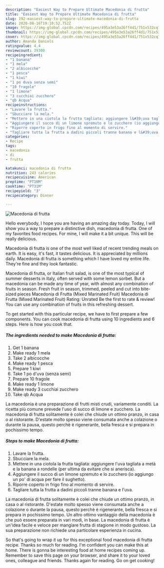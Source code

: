 ```yaml
---
description: "Easiest Way to Prepare Ultimate Macedonia di frutta"
title: "Easiest Way to Prepare Ultimate Macedonia di frutta"
slug: 192-easiest-way-to-prepare-ultimate-macedonia-di-frutta
date: 2020-08-16T19:10:52.752Z
image: https://img-global.cpcdn.com/recipes/495a3e53a26ff4d1/751x532cq70/macedonia-di-frutta-recipe-main-photo.jpg
thumbnail: https://img-global.cpcdn.com/recipes/495a3e53a26ff4d1/751x532cq70/macedonia-di-frutta-recipe-main-photo.jpg
cover: https://img-global.cpcdn.com/recipes/495a3e53a26ff4d1/751x532cq70/macedonia-di-frutta-recipe-main-photo.jpg
author: Amanda Daniels
ratingvalue: 4.4
reviewcount: 39300
recipeingredient:
- "1 banana"
- "1 mela"
- "2 albicocche"
- "1 pesca"
- "1 kiwi"
- "1 po duva senza semi"
- "10 fragole"
- "1 limone"
- "3 cucchiai zucchero"
- "qb Acqua"
recipeinstructions:
- "Lavare la frutta."
- "Sbucciare la mela."
- "Mettere in una ciotola la frutta tagliata: aggiungere l&#39;uva tagliata a metà e la banana a rondelle (per ultima da evitare che si anerisca)."
- "Aggiungere il succo di un limone spremuto e lo zucchero (io aggiungo un po&#39; di acqua per fare il sughetto)."
- "Riporre coperto in frigo fino al momento di servire."
- "Tagliare tutta la frutta a dadini piccoli tranne banana e l&#39;uva."
categories:
- Recipe
tags:
- macedonia
- di
- frutta

katakunci: macedonia di frutta 
nutrition: 243 calories
recipecuisine: American
preptime: "PT10M"
cooktime: "PT31M"
recipeyield: "3"
recipecategory: Dinner

---
```



![Macedonia di frutta](https://img-global.cpcdn.com/recipes/495a3e53a26ff4d1/751x532cq70/macedonia-di-frutta-recipe-main-photo.jpg)

Hello everybody, I hope you are having an amazing day today. Today, I will show you a way to prepare a distinctive dish, macedonia di frutta. One of my favorites food recipes. For mine, I will make it a bit unique. This will be really delicious.

Macedonia di frutta is one of the most well liked of recent trending meals on earth. It is easy, it's fast, it tastes delicious. It is appreciated by millions daily. Macedonia di frutta is something which I have loved my entire life. They're fine and they look fantastic.

Macedonia di frutta, or Italian fruit salad, is one of the most typical of summer desserts in Italy, often served with some lemon sorbet. But a macedonia can be made any time of year, with almost any combination of fruits in season. Fresh fruit in season, trimmed, peeled and cut into bite-sized pieces Macedonia di Frutta (Mixed Marinated Fruit) Macedonia di Frutta (Mixed Marinated Fruit) Rating: Unrated Be the first to rate &amp; review! You can use any combination of fruits in this refreshing dessert.


To get started with this particular recipe, we have to first prepare a few components. You can cook macedonia di frutta using 10 ingredients and 6 steps. Here is how you cook that.

<!--inarticleads1-->

##### The ingredients needed to make Macedonia di frutta:

1. Get 1 banana
1. Make ready 1 mela
1. Take 2 albicocche
1. Make ready 1 pesca
1. Prepare 1 kiwi
1. Take 1 po d&#39;uva (senza semi)
1. Prepare 10 fragole
1. Make ready 1 limone
1. Make ready 3 cucchiai zucchero
1. Take qb Acqua


La macedonia è una preparazione di frutti misti crudi, variamente conditi. La ricetta più comune prevede l&#39;uso di succo di limone e zucchero. La macedonia di frutta solitamente è colei che chiude un ottimo pranzo, in casa o al ristorante. D&#39;estate molto spesso viene consumata anche a colazione o durante la pausa, questo perchè è rigenerante, bella fresca e si prepara in pochissimo tempo. 

<!--inarticleads2-->

##### Steps to make Macedonia di frutta:

1. Lavare la frutta.
1. Sbucciare la mela.
1. Mettere in una ciotola la frutta tagliata: aggiungere l&#39;uva tagliata a metà e la banana a rondelle (per ultima da evitare che si anerisca).
1. Aggiungere il succo di un limone spremuto e lo zucchero (io aggiungo un po&#39; di acqua per fare il sughetto).
1. Riporre coperto in frigo fino al momento di servire.
1. Tagliare tutta la frutta a dadini piccoli tranne banana e l&#39;uva.


La macedonia di frutta solitamente è colei che chiude un ottimo pranzo, in casa o al ristorante. D&#39;estate molto spesso viene consumata anche a colazione o durante la pausa, questo perchè è rigenerante, bella fresca e si prepara in pochissimo tempo. Un altro ottimo vantaggio della macedonia è che può essere preparata in vari modi, in base. La macedonia di frutta è un&#39;idea facile e veloce per mangiare frutta di stagione in modo gustoso. La sua preparazione non richiede una particolare esperienza in cucina. 

So that's going to wrap it up for this exceptional food macedonia di frutta recipe. Thanks so much for reading. I'm confident you can make this at home. There is gonna be interesting food at home recipes coming up. Remember to save this page on your browser, and share it to your loved ones, colleague and friends. Thanks again for reading. Go on get cooking!
